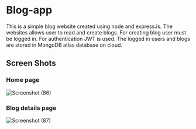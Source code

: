 # Blog-app
This is a simple blog website created using node and expressJs.
The websites allows user to read and create blogs. For creating blog user must be logged in.
For authentication JWT is used.
The logged in users and blogs are stored in MongoDB atlas database on cloud.

## Screen Shots
### Home page
![Screenshot (86)](https://user-images.githubusercontent.com/85934441/153588132-a9acd139-bb1c-4234-a6cb-95ce5e9c9386.png)

### Blog details page
![Screenshot (87)](https://user-images.githubusercontent.com/85934441/153588199-8c93c63e-784a-4ef7-87a7-aed7f677bcfa.png)

